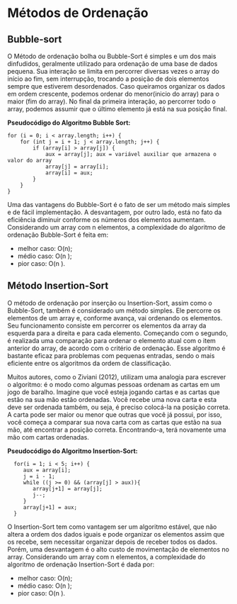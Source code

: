 # Métodos de Ordenação  

##    Bubble-sort

   O Método de ordenação bolha ou Bubble-Sort é simples e um dos mais dinfudidos,
   geralmente utilizado para ordenação de uma base de dados pequena. Sua interação se limita em percorrer diversas 
   vezes o array do início ao fim, sem interrupção, trocando a posição de dois elementos sempre que estiverem 
   desordenados. Caso queiramos organizar os dados em ordem crescente, podemos ordenar do menor(inicio do array) para o
   maior (fim do array). No final da primeira interação, ao percorrer todo o array, podemos assumir que o último 
   elemento já está na sua posição final.

**Pseudocódigo do Algoritmo Bubble Sort:**
    

    for (i = 0; i < array.length; i++) {
        for (int j = i + 1; j < array.length; j++) {
            if (array[i] > array[j]) {
                aux = array[j]; aux = variável auxiliar que armazena o valor do array
                array[j] = array[i];
                array[i] = aux;
            }
        }
    }


   Uma das vantagens do Bubble-Sort é o fato de ser um método mais simples e de fácil implementação. A
   desvantagem, por outro lado, está no fato da eficiência diminuir conforme os números dos elementos
   aumentam. Considerando um array com n elementos, a complexidade do algoritmo de ordenação Bubble-Sort é feita em:

*    melhor caso: O(n);
*    médio caso: O(n );
*    pior caso: O(n ).

##  Método Insertion-Sort

   O método de ordenação por inserção ou Insertion-Sort, assim como o Bubble-Sort, também é considerado um
   método simples. Ele percorre os elementos de um array e, conforme avança, vai ordenando os elementos. Seu
   funcionamento consiste em percorrer os elementos da array da esquerda para a direita e para cada elemento.
   Começando com o segundo, é realizada uma comparação para ordenar o elemento atual com o item anterior
   do array, de acordo com o critério de ordenação. Esse algoritmo é bastante eficaz para problemas com
   pequenas entradas, sendo o mais eficiente entre os algoritmos da ordem de classificação.

   Muitos autores, como o Ziviani (2012), utilizam uma analogia para escrever o algoritmo: é o modo como
   algumas pessoas ordenam as cartas em um jogo de baralho. Imagine que você esteja jogando cartas e as cartas
   que estão na sua mão estão ordenadas. Você recebe uma nova carta e esta deve ser ordenada também, ou seja,
   é preciso colocá-la na posição correta. A carta pode ser maior ou menor que outras que você já possui, por
   isso, você começa a comparar sua nova carta com as cartas que estão na sua mão, até encontrar a posição
   correta. Encontrando-a, terá novamente uma mão com cartas ordenadas.

**Pseudocódigo do Algoritmo Insertion-Sort:**

      for(i = 1; i < 5; i++) {				
         aux = array[i];
         j = i - 1;					
         while ((j >= 0) && (array[j] > aux)){				
            array[j+1] = array[j];
            j--;
         }	
         array[j+1] = aux;
      }

O Insertion-Sort tem como vantagem ser um algoritmo estável, que não altera a ordem dos dados iguais e
pode organizar os elementos assim que os recebe, sem necessitar organizar depois de receber todos os dados.
Porém, uma desvantagem é o alto custo de movimentação de elementos no array.
Considerando um array com n elementos, a complexidade do algoritmo de ordenação Insertion-Sort é dada
por:
* melhor caso: O(n);
* médio caso: O(n );
* pior caso: O(n ).